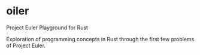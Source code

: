 oiler
=====

Project Euler Playground for Rust

Exploration of programming concepts in Rust through the first few problems of Project Euler.
